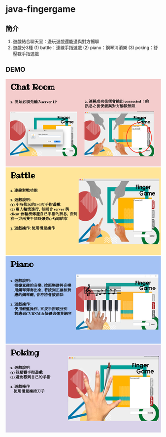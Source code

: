 # java-fingergame

## 簡介
1. 遊戲結合聊天室：邊玩遊戲還能邊與對方暢聊
2. 遊戲分3種 (1) battle：連線手指遊戲 (2) piano：鋼琴消消樂 (3) poking：舒壓戳手指遊戲

## DEMO
![image](https://github.com/di-yuan/java-fingergame/blob/master/demo/demo1.png)
![image](https://github.com/di-yuan/java-fingergame/blob/master/demo/demo2.png)
![image](https://github.com/di-yuan/java-fingergame/blob/master/demo/demo3.png)
![image](https://github.com/di-yuan/java-fingergame/blob/master/demo/demo4.png)
